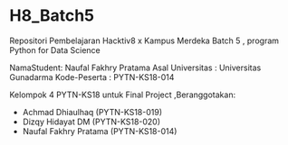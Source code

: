 # H8_Batch5
Repositori Pembelajaran Hacktiv8 x Kampus Merdeka Batch 5 , program Python for Data Science

NamaStudent: Naufal Fakhry Pratama
Asal Universitas : Universitas Gunadarma
Kode-Peserta : PYTN-KS18-014

Kelompok 4 PYTN-KS18 untuk Final Project
,Beranggotakan:
- Achmad Dhiaulhaq (PYTN-KS18-019)
- Dizqy Hidayat DM (PYTN-KS18-020)
- Naufal Fakhry Pratama (PYTN-KS18-014)
